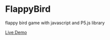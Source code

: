 # FlappyBird
flappy bird game with javascript and P5.js library

[Live Demo](https://barzin144.github.io/FlappyBird/)
